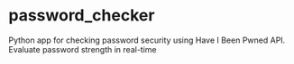 # password_checker
Python app for checking password security using Have I Been Pwned API. Evaluate password strength in real-time
